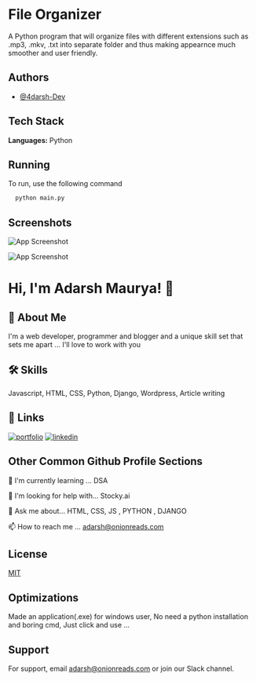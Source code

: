 
# File Organizer

A Python program that will organize files with different extensions such as .mp3, .mkv, .txt into separate folder and thus making appearnce much smoother and user friendly.


## Authors

- [@4darsh-Dev](https://www.github.com/4darsh-Dev)


## Tech Stack

**Languages:** Python  



## Running

To run, use the following command

```bash
  python main.py
```


## Screenshots

![App Screenshot](https://onionreads.com/wp-content/uploads/2023/08/file-organizer-before.png )

![App Screenshot ]( https://onionreads.com/wp-content/uploads/2023/08/file-organizer-after.png)



# Hi, I'm Adarsh Maurya! 👋


## 🚀 About Me
I'm a web developer, programmer and blogger and a unique skill set that sets me apart ...
I'll love to work with you

## 🛠 Skills
Javascript, HTML, CSS, Python, Django, Wordpress, Article writing 


## 🔗 Links
[![portfolio](https://img.shields.io/badge/my_portfolio-000?style=for-the-badge&logo=ko-fi&logoColor=white)](https://adarshmaurya.onionreads.com/)
[![linkedin](https://img.shields.io/badge/linkedin-0A66C2?style=for-the-badge&logo=linkedin&logoColor=white)](https://www.linkedin.com/in/adarsh-maurya-dev/)



## Other Common Github Profile Sections


🧠 I'm currently learning ... DSA


🤔 I'm looking for help with... Stocky.ai

💬 Ask me about... HTML, CSS, JS , PYTHON , DJANGO

📫 How to reach me ... adarsh@onionreads.com


## License

[MIT](https://choosealicense.com/licenses/mit/)


## Optimizations

Made an application(.exe) for windows user, No need a python installation and boring cmd, Just click and use ...


## Support

For support, email adarsh@onionreads.com or join our Slack channel.
